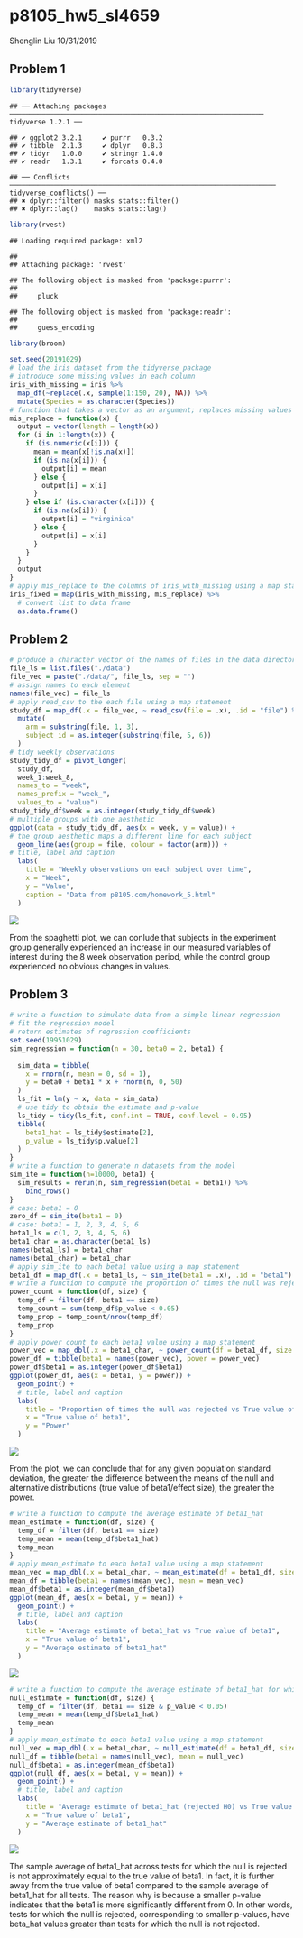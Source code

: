 p8105\_hw5\_sl4659
================
Shenglin Liu
10/31/2019

## Problem 1

``` r
library(tidyverse)
```

    ## ── Attaching packages ─────────────────────────────────────────────────────────────── tidyverse 1.2.1 ──

    ## ✔ ggplot2 3.2.1     ✔ purrr   0.3.2
    ## ✔ tibble  2.1.3     ✔ dplyr   0.8.3
    ## ✔ tidyr   1.0.0     ✔ stringr 1.4.0
    ## ✔ readr   1.3.1     ✔ forcats 0.4.0

    ## ── Conflicts ────────────────────────────────────────────────────────────────── tidyverse_conflicts() ──
    ## ✖ dplyr::filter() masks stats::filter()
    ## ✖ dplyr::lag()    masks stats::lag()

``` r
library(rvest)
```

    ## Loading required package: xml2

    ## 
    ## Attaching package: 'rvest'

    ## The following object is masked from 'package:purrr':
    ## 
    ##     pluck

    ## The following object is masked from 'package:readr':
    ## 
    ##     guess_encoding

``` r
library(broom)

set.seed(20191029)
# load the iris dataset from the tidyverse package 
# introduce some missing values in each column
iris_with_missing = iris %>% 
  map_df(~replace(.x, sample(1:150, 20), NA)) %>%
  mutate(Species = as.character(Species))
# function that takes a vector as an argument; replaces missing values using the rules instructed
mis_replace = function(x) {
  output = vector(length = length(x))
  for (i in 1:length(x)) {
    if (is.numeric(x[i])) {
      mean = mean(x[!is.na(x)])
      if (is.na(x[i])) {
        output[i] = mean
      } else {
        output[i] = x[i]
      }
    } else if (is.character(x[i])) {
      if (is.na(x[i])) {
        output[i] = "virginica"
      } else {
        output[i] = x[i]
      }
    }
  }
  output
}
# apply mis_replace to the columns of iris_with_missing using a map statement
iris_fixed = map(iris_with_missing, mis_replace) %>%
  # convert list to data frame
  as.data.frame()
```

## Problem 2

``` r
# produce a character vector of the names of files in the data directory
file_ls = list.files("./data")
file_vec = paste("./data/", file_ls, sep = "")
# assign names to each element
names(file_vec) = file_ls
# apply read_csv to the each file using a map statement
study_df = map_df(.x = file_vec, ~ read_csv(file = .x), .id = "file") %>%
  mutate(
    arm = substring(file, 1, 3),
    subject_id = as.integer(substring(file, 5, 6))
  )
# tidy weekly observations
study_tidy_df = pivot_longer(
  study_df, 
  week_1:week_8,
  names_to = "week", 
  names_prefix = "week_",
  values_to = "value")
study_tidy_df$week = as.integer(study_tidy_df$week)
# multiple groups with one aesthetic
ggplot(data = study_tidy_df, aes(x = week, y = value)) + 
# the group aesthetic maps a different line for each subject
  geom_line(aes(group = file, colour = factor(arm))) +
# title, label and caption
  labs(
    title = "Weekly observations on each subject over time",
    x = "Week",
    y = "Value",
    caption = "Data from p8105.com/homework_5.html"
  )
```

![](p8105_hw5_sl4659_files/figure-gfm/Problem2-1.png)<!-- -->

From the spaghetti plot, we can conlude that subjects in the experiment
group generally experienced an increase in our measured variables of
interest during the 8 week observation period, while the control group
experienced no obvious changes in values.

## Problem 3

``` r
# write a function to simulate data from a simple linear regression
# fit the regression model
# return estimates of regression coefficients
set.seed(19951029)
sim_regression = function(n = 30, beta0 = 2, beta1) {
  
  sim_data = tibble(
    x = rnorm(n, mean = 0, sd = 1),
    y = beta0 + beta1 * x + rnorm(n, 0, 50)
  )
  ls_fit = lm(y ~ x, data = sim_data)
  # use tidy to obtain the estimate and p-value
  ls_tidy = tidy(ls_fit, conf.int = TRUE, conf.level = 0.95)
  tibble(
    beta1_hat = ls_tidy$estimate[2],
    p_value = ls_tidy$p.value[2]
  )
}
# write a function to generate n datasets from the model
sim_ite = function(n=10000, beta1) {
  sim_results = rerun(n, sim_regression(beta1 = beta1)) %>% 
    bind_rows()
}
# case: beta1 = 0
zero_df = sim_ite(beta1 = 0)
# case: beta1 = 1, 2, 3, 4, 5, 6
beta1_ls = c(1, 2, 3, 4, 5, 6)
beta1_char = as.character(beta1_ls)
names(beta1_ls) = beta1_char
names(beta1_char) = beta1_char
# apply sim_ite to each beta1 value using a map statement
beta1_df = map_df(.x = beta1_ls, ~ sim_ite(beta1 = .x), .id = "beta1")
# write a function to compute the proportion of times the null was rejected
power_count = function(df, size) {
  temp_df = filter(df, beta1 == size)
  temp_count = sum(temp_df$p_value < 0.05)
  temp_prop = temp_count/nrow(temp_df)
  temp_prop
}
# apply power_count to each beta1 value using a map statement
power_vec = map_dbl(.x = beta1_char, ~ power_count(df = beta1_df, size = .x), .id = "beta1")
power_df = tibble(beta1 = names(power_vec), power = power_vec)
power_df$beta1 = as.integer(power_df$beta1)
ggplot(power_df, aes(x = beta1, y = power)) + 
  geom_point() +
  # title, label and caption
  labs(
    title = "Proportion of times the null was rejected vs True value of beta1",
    x = "True value of beta1",
    y = "Power"
  )
```

![](p8105_hw5_sl4659_files/figure-gfm/Problem3Part1-1.png)<!-- -->

From the plot, we can conclude that for any given population standard
deviation, the greater the difference between the means of the null and
alternative distributions (true value of beta1/effect size), the greater
the power.

``` r
# write a function to compute the average estimate of beta1_hat
mean_estimate = function(df, size) {
  temp_df = filter(df, beta1 == size)
  temp_mean = mean(temp_df$beta1_hat)
  temp_mean
}
# apply mean_estimate to each beta1 value using a map statement
mean_vec = map_dbl(.x = beta1_char, ~ mean_estimate(df = beta1_df, size = .x), .id = "beta1")
mean_df = tibble(beta1 = names(mean_vec), mean = mean_vec)
mean_df$beta1 = as.integer(mean_df$beta1)
ggplot(mean_df, aes(x = beta1, y = mean)) + 
  geom_point() +
  # title, label and caption
  labs(
    title = "Average estimate of beta1_hat vs True value of beta1",
    x = "True value of beta1",
    y = "Average estimate of beta1_hat"
  )
```

![](p8105_hw5_sl4659_files/figure-gfm/Problem3Part2-1.png)<!-- -->

``` r
# write a function to compute the average estimate of beta1_hat for which the null was rejected
null_estimate = function(df, size) {
  temp_df = filter(df, beta1 == size & p_value < 0.05)
  temp_mean = mean(temp_df$beta1_hat)
  temp_mean
}
# apply mean_estimate to each beta1 value using a map statement
null_vec = map_dbl(.x = beta1_char, ~ null_estimate(df = beta1_df, size = .x), .id = "beta1")
null_df = tibble(beta1 = names(null_vec), mean = null_vec)
null_df$beta1 = as.integer(mean_df$beta1)
ggplot(null_df, aes(x = beta1, y = mean)) + 
  geom_point() +
  # title, label and caption
  labs(
    title = "Average estimate of beta1_hat (rejected H0) vs True value of beta1",
    x = "True value of beta1",
    y = "Average estimate of beta1_hat"
  )
```

![](p8105_hw5_sl4659_files/figure-gfm/Problem3Part2-2.png)<!-- -->

The sample average of beta1\_hat across tests for which the null is
rejected is not approximately equal to the true value of beta1. In fact,
it is further away from the true value of beta1 compared to the sample
average of beta1\_hat for all tests. The reason why is because a smaller
p-value indicates that the beta1 is more significantly different from 0.
In other words, tests for which the null is rejected, corresponding to
smaller p-values, have beta\_hat values greater than tests for which the
null is not rejected.
